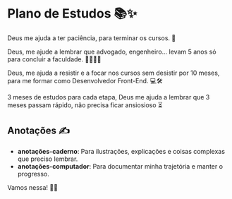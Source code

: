 
# Plano de Estudos 📚✨

Deus me ajuda a ter paciência, para terminar os cursos. 🙏

Deus, me ajude a lembrar que advogado, engenheiro... levam 5 anos só para concluir a faculdade. 👨‍⚖️👷‍♂️

Deus, me ajuda a resistir e a focar nos cursos sem desistir por 10 meses, para me formar como Desenvolvedor Front-End. 💻🛠️

3 meses de estudos para cada etapa, Deus me ajuda a lembrar que 3 meses passam rápido, não precisa ficar ansiosioso ⏳

## Anotações ✍️
- **anotações-caderno**: Para ilustrações, explicações e coisas complexas que preciso lembrar.
- **anotações-computador**: Para documentar minha trajetória e manter o progresso.

Vamos nessa! 🚀🔥
